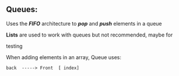 ## Queues:

Uses the __*FIFO*__ architecture to __*pop*__ and __*push*__ elements in a queue

__Lists__ are used to work with queues but not recommended, maybe for 

testing

When adding elements in an array, Queue uses: 

    back  -----> Front  [ index]

